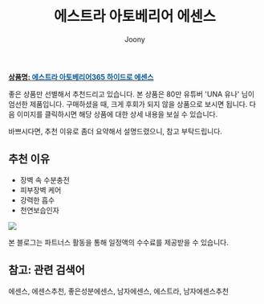 ﻿---
layout: post
title:  "에스트라 아토베리어 에센스"
author: Joony
categories: [ 뷰티 / 미용 ]
tags: [에센스, 에센스추천, 좋은성분에센스, 남자에센스, 에스트라, 남자에센스추천]
image: https://thumbnail8.coupangcdn.com/thumbnails/remote/230x230ex/image/rs_quotation_api/4eotgkv8/e5f8f7ef268f403a9c6eb685f5f882b4.jpg
description: "80만 유튜버 UNA 유나 추천 상품으로 가장 고객 선호도가 높은 제품 중 하나입니다."
---

<a href="https://link.coupang.com/re/AFFSDP?lptag=AF4928167&pageKey=5652683426&itemId=9255325707&vendorItemId=77071153916&traceid=V0-183-5fce8f5396118bd3"><b>상품명: <font color='#01579B'>에스트라 아토베리어365 하이드로 에센스</font></b></a>

좋은 상품만 선별해서 추천드리고 있습니다.
본 상품은 80만 유튜버 'UNA 유나' 님이 엄선한 제품입니다.
구매하셨을 때, 크게 후회가 되지 않을 상품으로 보시면 됩니다. 
다음 이미지를 클릭하시면 해당 상품에 대한 상세 내용을 보실 수 있습니다.


바쁘시다면, 추천 이유로 좀더 요약해서 설명드렸으니, 참고 부탁드립니다.

## 추천 이유 
- 장벽 속 수분충전
- 피부장벽 케어
- 강력한 흡수
- 천연보습인자

<a href="23,890원"><img src="https://thumbnail7.coupangcdn.com/thumbnails/remote/q89/image/vendor_inventory/731c/2a4f014f2e72cadf76aae76b6239da61bea451d76a435ef8740663c0f8c8.jpg"></a> 

본 블로그는 파트너스 활동을 통해 일정액의 수수료를 제공받을 수 있습니다.

## 참고: 관련 검색어    
에센스, 에센스추천, 좋은성분에센스, 남자에센스, 에스트라, 남자에센스추천